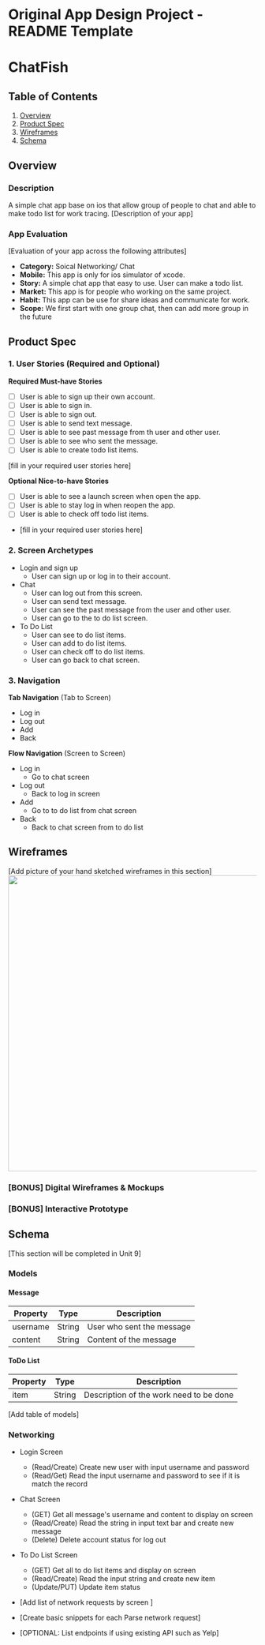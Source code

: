 Original App Design Project - README Template
===

# ChatFish

## Table of Contents
1. [Overview](#Overview)
1. [Product Spec](#Product-Spec)
1. [Wireframes](#Wireframes)
2. [Schema](#Schema)

## Overview
### Description
 A simple chat app base on ios that allow group of people to chat and able to make todo list for work tracing.
[Description of your app]

### App Evaluation
[Evaluation of your app across the following attributes]
- **Category:** Soical Networking/ Chat
- **Mobile:** This app is only for ios simulator of xcode.
- **Story:** A simple chat app that easy to use. User can make a todo list.
- **Market:** This app is for people who working on the same project.
- **Habit:** This app can be use for share ideas and communicate for work.
- **Scope:** We first start with one group chat, then can add more group in the future

## Product Spec

### 1. User Stories (Required and Optional)

**Required Must-have Stories**

- [ ] User is able to sign up their own account.
- [ ] User is able to sign in.
- [ ] User is able to sign out.
- [ ] User is able to send text message.
- [ ] User is able to see past message from th user and other user.
- [ ] User is able to see who sent the message.
- [ ] User is able to create todo list items.

 [fill in your required user stories here]

**Optional Nice-to-have Stories**

- [ ] User is able to see a launch screen when open the app.
- [ ] User is able to stay log in when reopen the app.
- [ ] User is able to check off todo list items.

 * [fill in your required user stories here]

### 2. Screen Archetypes

* Login and sign up
   * User can sign up or log in to their account.
* Chat
   * User can log out from this screen.
   * User can send text message.
   * User can see the past message from the user and other user.
   * User can go to the to do list screen.
* To Do List 
   * User can see to do list items.
   * User can add to do list items.
   * User can check off to do list items.
   * User can go back to chat screen.

### 3. Navigation

**Tab Navigation** (Tab to Screen)

* Log in
* Log out
* Add
* Back

**Flow Navigation** (Screen to Screen)

* Log in
   * Go to chat screen
* Log out
   * Back to log in screen
* Add
   * Go to to do list from chat screen
* Back
   * Back to chat screen from to do list

## Wireframes
[Add picture of your hand sketched wireframes in this section]
<img src="https://i.imgur.com/pkwBY04.jpg" width=600>



### [BONUS] Digital Wireframes & Mockups

### [BONUS] Interactive Prototype

## Schema 
[This section will be completed in Unit 9]
### Models
#### Message
   | Property      | Type     | Description |
   | ------------- | -------- | ------------|
   |username       |String    |User who sent the message|
   |content        |String    |Content of the message|
   
#### ToDo List   
   | Property      | Type     | Description |
   | ------------- | -------- | ------------|
   |item           |String    |Description of the work need to be done|
   
[Add table of models]
### Networking
- Login Screen
    - (Read/Create) Create new user with input username and password
    - (Read/Get) Read the input username and password to see if it is match the record
- Chat Screen
    - (GET) Get all message's username and content to display on screen
    - (Read/Create) Read the string in input text bar and create new message
    - (Delete) Delete account status for log out
- To Do List Screen
    - (GET) Get all to do list items and display on screen
    - (Read/Create) Read the input string and create new item
    - (Update/PUT) Update item status
    
    
    
- [Add list of network requests by screen ]
- [Create basic snippets for each Parse network request]
- [OPTIONAL: List endpoints if using existing API such as Yelp]